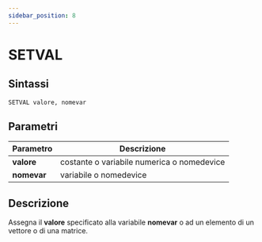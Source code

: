 ```yaml
---
sidebar_position: 8
---
```


# SETVAL

## Sintassi

  ```
SETVAL valore, nomevar
  ```

## Parametri
|Parametro           | Descrizione                                                      |                
|--------------------|------------------------------------------------------------------|
| **valore**         | costante o variabile numerica o nomedevice                       |               
| **nomevar**        | variabile o nomedevice                                           |

## Descrizione
Assegna il **valore** specificato alla variabile **nomevar** o ad un elemento di un vettore o di una matrice.

